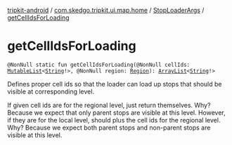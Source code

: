 [tripkit-android](../../index.md) / [com.skedgo.tripkit.ui.map.home](../index.md) / [StopLoaderArgs](index.md) / [getCellIdsForLoading](./get-cell-ids-for-loading.md)

# getCellIdsForLoading

`@NonNull static fun getCellIdsForLoading(@NonNull cellIds: `[`MutableList`](https://kotlinlang.org/api/latest/jvm/stdlib/kotlin.collections/-mutable-list/index.html)`<`[`String`](https://kotlinlang.org/api/latest/jvm/stdlib/kotlin/-string/index.html)`!>, @NonNull region: `[`Region`](../../com.skedgo.tripkit.common.model/-region/index.md)`): `[`ArrayList`](https://docs.oracle.com/javase/7/docs/api/java/util/ArrayList.html)`<`[`String`](https://kotlinlang.org/api/latest/jvm/stdlib/kotlin/-string/index.html)`!>`

Defines proper cell ids so that the loader can load up stops that should be visible at corresponding level.

 If given cell ids are for the regional level, just return themselves. Why? Because we expect that only parent stops are visible at this level. However, if they are for the local level, should plus the cell ids for the regional level. Why? Because we expect both parent stops and non-parent stops are visible at this level.